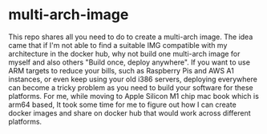 # multi-arch-image
This repo shares all you need to do to create a multi-arch image. The idea came that if I'm not able to find a suitable IMG compatible with my architecture in the docker hub, why not build one multi-arch image for myself and also others "Build once, deploy anywhere". 
If you want to use ARM targets to reduce your bills, such as Raspberry Pis and AWS A1 instances, or even keep using your old i386 servers, deploying everywhere can become a tricky problem as you need to build your software for these platforms. For me, while moving to Apple Silicon M1 chip mac book which is arm64 based, It took some time for me to figure out how I can create docker images and share on docker hub that would work across different platforms.

